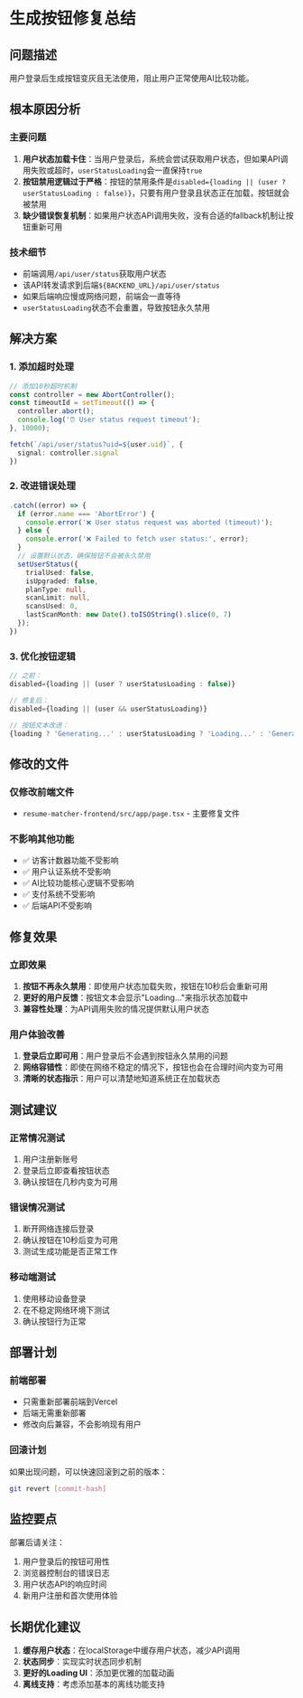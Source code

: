 # 生成按钮修复总结

## 问题描述
用户登录后生成按钮变灰且无法使用，阻止用户正常使用AI比较功能。

## 根本原因分析

### 主要问题
1. **用户状态加载卡住**：当用户登录后，系统会尝试获取用户状态，但如果API调用失败或超时，`userStatusLoading`会一直保持`true`
2. **按钮禁用逻辑过于严格**：按钮的禁用条件是`disabled={loading || (user ? userStatusLoading : false)}`，只要有用户登录且状态正在加载，按钮就会被禁用
3. **缺少错误恢复机制**：如果用户状态API调用失败，没有合适的fallback机制让按钮重新可用

### 技术细节
- 前端调用`/api/user/status`获取用户状态
- 该API转发请求到后端`${BACKEND_URL}/api/user/status`
- 如果后端响应慢或网络问题，前端会一直等待
- `userStatusLoading`状态不会重置，导致按钮永久禁用

## 解决方案

### 1. 添加超时处理
```typescript
// 添加10秒超时机制
const controller = new AbortController();
const timeoutId = setTimeout(() => {
  controller.abort();
  console.log('⏰ User status request timeout');
}, 10000);

fetch(`/api/user/status?uid=${user.uid}`, {
  signal: controller.signal
})
```

### 2. 改进错误处理
```typescript
.catch((error) => {
  if (error.name === 'AbortError') {
    console.error('❌ User status request was aborted (timeout)');
  } else {
    console.error('❌ Failed to fetch user status:', error);
  }
  // 设置默认状态，确保按钮不会被永久禁用
  setUserStatus({
    trialUsed: false,
    isUpgraded: false,
    planType: null,
    scanLimit: null,
    scansUsed: 0,
    lastScanMonth: new Date().toISOString().slice(0, 7)
  });
})
```

### 3. 优化按钮逻辑
```typescript
// 之前：
disabled={loading || (user ? userStatusLoading : false)}

// 修复后：
disabled={loading || (user && userStatusLoading)}

// 按钮文本改进：
{loading ? 'Generating...' : userStatusLoading ? 'Loading...' : 'Generate Comparison'}
```

## 修改的文件

### 仅修改前端文件
- `resume-matcher-frontend/src/app/page.tsx` - 主要修复文件

### 不影响其他功能
- ✅ 访客计数器功能不受影响
- ✅ 用户认证系统不受影响
- ✅ AI比较功能核心逻辑不受影响
- ✅ 支付系统不受影响
- ✅ 后端API不受影响

## 修复效果

### 立即效果
1. **按钮不再永久禁用**：即使用户状态加载失败，按钮在10秒后会重新可用
2. **更好的用户反馈**：按钮文本会显示"Loading..."来指示状态加载中
3. **兼容性处理**：为API调用失败的情况提供默认用户状态

### 用户体验改善
1. **登录后立即可用**：用户登录后不会遇到按钮永久禁用的问题
2. **网络容错性**：即使在网络不稳定的情况下，按钮也会在合理时间内变为可用
3. **清晰的状态指示**：用户可以清楚地知道系统正在加载状态

## 测试建议

### 正常情况测试
1. 用户注册新账号
2. 登录后立即查看按钮状态
3. 确认按钮在几秒内变为可用

### 错误情况测试
1. 断开网络连接后登录
2. 确认按钮在10秒后变为可用
3. 测试生成功能是否正常工作

### 移动端测试
1. 使用移动设备登录
2. 在不稳定网络环境下测试
3. 确认按钮行为正常

## 部署计划

### 前端部署
- 只需重新部署前端到Vercel
- 后端无需重新部署
- 修改向后兼容，不会影响现有用户

### 回滚计划
如果出现问题，可以快速回滚到之前的版本：
```bash
git revert [commit-hash]
```

## 监控要点

部署后请关注：
1. 用户登录后的按钮可用性
2. 浏览器控制台的错误日志
3. 用户状态API的响应时间
4. 新用户注册和首次使用体验

## 长期优化建议

1. **缓存用户状态**：在localStorage中缓存用户状态，减少API调用
2. **状态同步**：实现实时状态同步机制
3. **更好的Loading UI**：添加更优雅的加载动画
4. **离线支持**：考虑添加基本的离线功能支持
